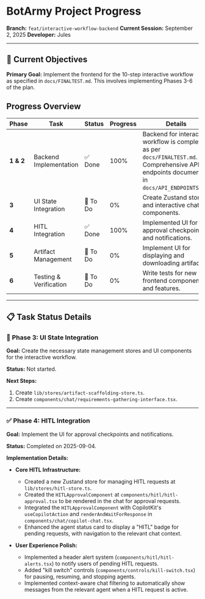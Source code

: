 # BotArmy Project Progress

**Branch:** `feat/interactive-workflow-backend`
**Current Session:** September 2, 2025
**Developer:** Jules

---

## 🎯 Current Objectives

**Primary Goal:** Implement the frontend for the 10-step interactive workflow as specified in `docs/FINALTEST.md`. This involves implementing Phases 3-6 of the plan.

## Progress Overview

| Phase | Task | Status | Progress | Details |
|------|--------|----------|---------|---------|
| **1 & 2** | Backend Implementation | ✅ Done | 100% | Backend for interactive workflow is complete as per `docs/FINALTEST.md`. Comprehensive API endpoints documented in `docs/API_ENDPOINTS.md`. |
| **3** | UI State Integration | 🔄 To Do | 0% | Create Zustand stores and interactive chat components. |
| **4** | HITL Integration | ✅ Done | 100% | Implemented UI for approval checkpoints and notifications. |
| **5** | Artifact Management | 🔄 To Do | 0% | Implement UI for displaying and downloading artifacts. |
| **6** | Testing & Verification | 🔄 To Do | 0% | Write tests for new frontend components and features. |

---

## 📋 Task Status Details

### 🔄 Phase 3: UI State Integration

**Goal:** Create the necessary state management stores and UI components for the interactive workflow.

**Status:** Not started.

**Next Steps:**
1. Create `lib/stores/artifact-scaffolding-store.ts`.
2. Create `components/chat/requirements-gathering-interface.tsx`.

---

### ✅ Phase 4: HITL Integration

**Goal:** Implement the UI for approval checkpoints and notifications.

**Status:** Completed on 2025-09-04.

**Implementation Details:**
*   **Core HITL Infrastructure:**
    *   Created a new Zustand store for managing HITL requests at `lib/stores/hitl-store.ts`.
    *   Created the `HITLApprovalComponent` at `components/hitl/hitl-approval.tsx` to be rendered in the chat for approval requests.
    *   Integrated the `HITLApprovalComponent` with CopilotKit's `useCopilotAction` and `renderAndWaitForResponse` in `components/chat/copilot-chat.tsx`.
    *   Enhanced the agent status card to display a "HITL" badge for pending requests, with navigation to the relevant chat context.

*   **User Experience Polish:**
    *   Implemented a header alert system (`components/hitl/hitl-alerts.tsx`) to notify users of pending HITL requests.
    *   Added "kill switch" controls (`components/controls/kill-switch.tsx`) for pausing, resuming, and stopping agents.
    *   Implemented context-aware chat filtering to automatically show messages from the relevant agent when a HITL request is active.